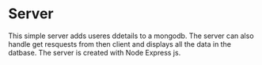# Server

This simple server adds useres ddetails to a mongodb.
The server can also handle get resquests from then client and displays all the data in the datbase. 
The server is created with Node Express js.

